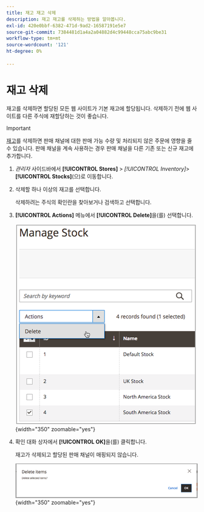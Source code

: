 ```yaml
---
title: 재고 재고 삭제
description: 재고 재고를 삭제하는 방법을 알아봅니다.
exl-id: 420e0bbf-6382-471d-9ad2-16587191e5e7
source-git-commit: 7384481d1a4a2a04882d4c99448cca75abc9be31
workflow-type: tm+mt
source-wordcount: '121'
ht-degree: 0%

---
```


# 재고 삭제

재고를 삭제하면 할당된 모든 웹 사이트가 기본 재고에 할당됩니다. 삭제하기 전에 웹 사이트를 다른 주식에 재할당하는 것이 좋습니다.

>[!IMPORTANT]
>
>[재고](stocks-manage.md)를 삭제하면 판매 채널에 대한 판매 가능 수량 및 처리되지 않은 주문에 영향을 줄 수 있습니다. 판매 채널을 계속 사용하는 경우 판매 채널을 다른 기존 또는 신규 재고에 추가합니다.

1. _관리자_ 사이드바에서 **[!UICONTROL Stores]** > _[!UICONTROL Inventory]_>**[!UICONTROL Stocks]**(으)로 이동합니다.

1. 삭제할 하나 이상의 재고를 선택합니다.

   삭제하려는 주식의 확인란을 찾아보거나 검색하고 선택합니다.

1. **[!UICONTROL Actions]** 메뉴에서 **[!UICONTROL Delete]**&#x200B;을(를) 선택합니다.

   ![작업 메뉴에서 삭제 선택](assets/inventory-stock-delete.png){width="350" zoomable="yes"}

1. 확인 대화 상자에서 **[!UICONTROL OK]**&#x200B;을(를) 클릭합니다.

   재고가 삭제되고 할당된 판매 채널이 매핑되지 않습니다.

   ![스톡 삭제 확인 메시지](assets/inventory-stock-delete-confirm.png){width="350" zoomable="yes"}
